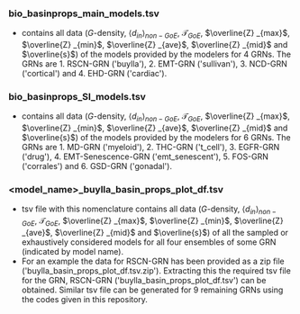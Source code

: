 ### bio_basinprops_main_models.tsv
- contains all data ($G$-density, $\langle d_{in} \rangle_{non-GoE}$, $\mathcal{T}_{GoE}$, $\overline{Z} _{max}$, $\overline{Z} _{min}$, $\overline{Z} _{ave}$, $\overline{Z} _{mid}$ and $\overline{s}$) of the models provided by the modelers for 4 GRNs. The GRNs are 1. RSCN-GRN 
 ('buylla'), 2. EMT-GRN ('sullivan'), 3. NCD-GRN ('cortical') and 4. EHD-GRN ('cardiac').
### bio_basinprops_SI_models.tsv
- contains all data ($G$-density, $\langle d_{in} \rangle_{non-GoE}$, $\mathcal{T}_{GoE}$, $\overline{Z} _{max}$, $\overline{Z} _{min}$, $\overline{Z} _{ave}$, $\overline{Z} _{mid}$ and $\overline{s}$) of the models provided by the modelers for 6 GRNs. The GRNs are 1. MD-GRN 
 ('myeloid'), 2. THC-GRN ('t_cell'), 3. EGFR-GRN ('drug'), 4. EMT-Senescence-GRN ('emt_senescent'), 5. FOS-GRN ('corrales') and 6. GSD-GRN ('gonadal').
### <model_name>_buylla_basin_props_plot_df.tsv
- tsv file with this nomenclature contains all data ($G$-density, $\langle d_{in} \rangle_{non-GoE}$, $\mathcal{T}_{GoE}$, $\overline{Z} _{max}$, $\overline{Z} _{min}$, $\overline{Z} _{ave}$, $\overline{Z} _{mid}$ and $\overline{s}$) of all the sampled or exhaustively considered models for all four ensembles of some GRN (indicated by model name).
- For an example the data for RSCN-GRN has been provided as a zip file ('buylla_basin_props_plot_df.tsv.zip'). Extracting this the required tsv file for the GRN, RSCN-GRN ('buylla_basin_props_plot_df.tsv') can be obtained. Similar tsv file can be generated for 9 remaining GRNs using the codes given in this repository.
